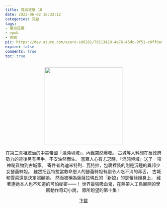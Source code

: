 ```yaml
---
title: 噬血狂襲 10
date: 2023-06-02 16:33:12
categories: 完結
tags:
- 噬血狂襲
- epub
- 完結
pic: https://dev.azure.com/azure-s96281/78113428-4e76-43dc-9f51-c0ff8a913055/_apis/git/repositories/a379171b-de46-4c10-9b0d-00da23959885/items?path=/Epub%20Cover/%E5%99%AC%E8%A1%80%E7%8B%82%E8%A5%B2-10.jpg&versionDescriptor%5BversionOptions%5D=0&versionDescriptor%5BversionType%5D=0&versionDescriptor%5Bversion%5D=main&resolveLfs=true&%24format=octetStream&api-version=5.0
expire: false
comments: true
toc: true
---
```


<div style="text-align:center" class="kratos-post-content">

<img width="250px" src="https://dev.azure.com/azure-s96281/78113428-4e76-43dc-9f51-c0ff8a913055/_apis/git/repositories/a379171b-de46-4c10-9b0d-00da23959885/items?path=/Epub%20Cover/%E5%99%AC%E8%A1%80%E7%8B%82%E8%A5%B2-10.jpg&versionDescriptor%5BversionOptions%5D=0&versionDescriptor%5BversionType%5D=0&versionDescriptor%5Bversion%5D=main&resolveLfs=true&%24format=octetStream&api-version=5.0">

<p>
在第三真祖統治的中美帝國「混沌境域」，內戰突然爆發。
古城等人料想在反政府勢力的背後另有黑手，不安油然而生。
當眾人心有忐忑時，「混沌境域」送了一項神祕貨物到古城家。
寄件者為迪米特列．瓦特拉，包裹裡裝的則是沉睡的異邦少女瑟蕾絲妲。
雖然把瓦特拉當救命恩人的瑟蕾絲妲有副令人吃不消的毒舌，
古城和雪菜還是決定照顧她。
然而被稱為薩薩拉瑪丘的「新娘」的瑟蕾絲妲身上，
藏著連她本人也不知道的可怕祕密――！
世界最強吸血鬼，在熱帶人工島展開的學園動作奇幻小說，
眾所盼望的第十集！
</p>

<p>
<a href="https://epubdatabase.azurewebsites.net/EBOOKS/EPUB/完結/噬血狂襲/%E5%99%AC%E8%A1%80%E7%8B%82%E8%A5%B210%20%E7%8E%84%E5%86%A5%E7%A5%9E%E7%8E%8B%E7%9A%84%E6%96%B0%E5%A8%98.epub?download=1">下載</a>
</p>

</div>
